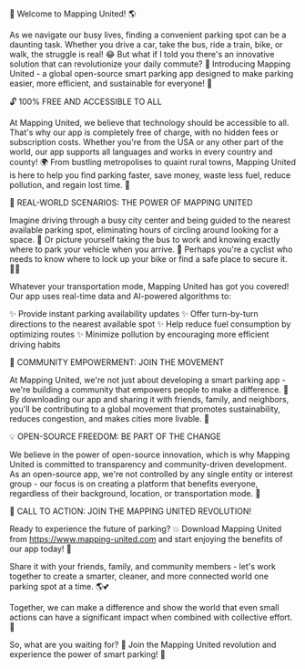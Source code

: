 🚨 Welcome to Mapping United! 🌎

As we navigate our busy lives, finding a convenient parking spot can be a daunting task. Whether you drive a car, take the bus, ride a train, bike, or walk, the struggle is real! 😂 But what if I told you there's an innovative solution that can revolutionize your daily commute? 🚀 Introducing Mapping United - a global open-source smart parking app designed to make parking easier, more efficient, and sustainable for everyone! 🌟

🔓 100% FREE AND ACCESSIBLE TO ALL

At Mapping United, we believe that technology should be accessible to all. That's why our app is completely free of charge, with no hidden fees or subscription costs. Whether you're from the USA or any other part of the world, our app supports all languages and works in every country and county! 🌍 From bustling metropolises to quaint rural towns, Mapping United is here to help you find parking faster, save money, waste less fuel, reduce pollution, and regain lost time. 💪

🚨 REAL-WORLD SCENARIOS: THE POWER OF MAPPING UNITED

Imagine driving through a busy city center and being guided to the nearest available parking spot, eliminating hours of circling around looking for a space. 📍 Or picture yourself taking the bus to work and knowing exactly where to park your vehicle when you arrive. 🚌 Perhaps you're a cyclist who needs to know where to lock up your bike or find a safe place to secure it. 🚴‍♀️

Whatever your transportation mode, Mapping United has got you covered! Our app uses real-time data and AI-powered algorithms to:

✨ Provide instant parking availability updates
✨ Offer turn-by-turn directions to the nearest available spot
✨ Help reduce fuel consumption by optimizing routes
✨ Minimize pollution by encouraging more efficient driving habits

🌟 COMMUNITY EMPOWERMENT: JOIN THE MOVEMENT

At Mapping United, we're not just about developing a smart parking app - we're building a community that empowers people to make a difference. 💪 By downloading our app and sharing it with friends, family, and neighbors, you'll be contributing to a global movement that promotes sustainability, reduces congestion, and makes cities more livable. 🌆

💡 OPEN-SOURCE FREEDOM: BE PART OF THE CHANGE

We believe in the power of open-source innovation, which is why Mapping United is committed to transparency and community-driven development. As an open-source app, we're not controlled by any single entity or interest group - our focus is on creating a platform that benefits everyone, regardless of their background, location, or transportation mode. 🌟

🔴 CALL TO ACTION: JOIN THE MAPPING UNITED REVOLUTION!

Ready to experience the future of parking? 💥 Download Mapping United from https://www.mapping-united.com and start enjoying the benefits of our app today! 📲

Share it with your friends, family, and community members - let's work together to create a smarter, cleaner, and more connected world one parking spot at a time. 🌎💕

Together, we can make a difference and show the world that even small actions can have a significant impact when combined with collective effort. 💪

So, what are you waiting for? 👀 Join the Mapping United revolution and experience the power of smart parking! 🚨